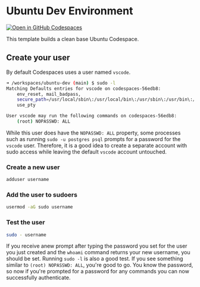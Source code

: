 # Ubuntu Dev Environment
[![Open in GitHub Codespaces](https://github.com/codespaces/badge.svg)](https://codespaces.new/RetroSteve0/ubuntu-dev)

This template builds a clean base Ubuntu Codespace.

## Create your user
By default Codespaces uses a user named `vscode`.

```bash
➜ /workspaces/ubuntu-dev (main) $ sudo -l
Matching Defaults entries for vscode on codespaces-56edb8:
    env_reset, mail_badpass,
    secure_path=/usr/local/sbin\:/usr/local/bin\:/usr/sbin\:/usr/bin\:/sbin\:/bin\:/snap/bin,
    use_pty

User vscode may run the following commands on codespaces-56edb8:
    (root) NOPASSWD: ALL
```

While this user does have the `NOPASSWD: ALL` property, some processes such as running `sudo -u postgres psql` prompts for a password for the `vscode` user. Therefore, it is a good idea to create a separate account with sudo access while leaving the default `vscode` account untouched.

### Create a new user
```bash
adduser username
```

### Add the user to sudoers
```bash
usermod -aG sudo username
```

### Test the user
```bash
sudo - username
```

If you receive anew prompt after typing the password you set for the user you just created and the `whoami` command returns your new username, you should be set. Running `sudo -l` is also a good test. If you see something similar to `(root) NOPASSWD: ALL`, you're good to go. You know the password, so now if you're prompted for a password for any commands you can now successfully authenticate.
